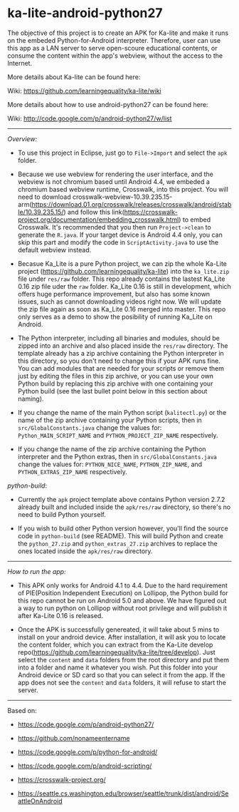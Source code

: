 ka-lite-android-python27
================

The objective of this project is to create an APK for Ka-lite and make it runs on the embeded Python-for-Android interpreter. Therefore, user can use this app as a LAN server to serve open-scoure educational contents, or consume the content within the app's webview, without the access to the Internet.

More details about Ka-lite can be found here:

Wiki: https://github.com/learningequality/ka-lite/wiki

More details about how to use android-python27 can be found here:

Wiki: http://code.google.com/p/android-python27/w/list

----
*Overview:* 

  * To use this project in Eclipse, just go to `File->Import` and select the `apk` folder. 

  * Because we use webview for rendering the user interface, and the webview is not chromium based until Android 4.4, we embeded a chromium based webview runtime, Crosswalk, into this project. You will need to download crosswalk-webview-10.39.235.15-arm(https://download.01.org/crosswalk/releases/crosswalk/android/stable/10.39.235.15/) and follow this link(https://crosswalk-project.org/documentation/embedding_crosswalk.html) to embed Crosswalk. It's recommended that you then run `Project->clean` to generate the `R.java`. If your target device is Android 4.4 only, you can skip this part and modify the code in `ScriptActivity.java` to use the default webview instead.

  * Becasue Ka_Lite is a pure Python project, we can zip the whole Ka-Lite project (https://github.com/learningequality/ka-lite) into the `ka_lite.zip` file under `res/raw` folder. This repo already contains the lastest Ka_Lite 0.16 zip file uder the `raw` folder. Ka_Lite 0.16 is still in development, which offers huge performance improvement, but also has some known issues, such as cannot downloading videos right now. We will update the zip file again as soon as Ka_Lite 0.16 merged into master. This repo only serves as a demo to show the posibility of running Ka_Lite on Android.

  * The Python interpreter, including all binaries and modules, should be zipped into an archive and also placed inside the `res/raw` directory. The template already has a zip archive containing the Python interpreter in this directory, so you don't need to change this if your APK runs fine. You can add modules that are needed for your scripts or remove them just by editing the files in this zip archive, or you can use your own Python build by replacing this zip archive with one containing your Python build (see the last bullet point below in this section about naming).

  * If you change the name of the main Python script (`kalitectl.py`) or the name of the zip archive containing your Python scripts, then in `src/GlobalConstants.java` change the values for: `Python_MAIN_SCRIPT_NAME` and `PYTHON_PROJECT_ZIP_NAME` respectively.

  * If you change the name of the zip archive containing the Python interpreter and the Python extras, then in `src/GlobalConstants.java` change the values for: `PYTHON_NICE_NAME`, `PYTHON_ZIP_NAME`, and `PYTHON_EXTRAS_ZIP_NAME` respectively.

*python-build*: 

  * Currently the `apk` project template above contains Python version 2.7.2 already built and included inside the `apk/res/raw` directory, so there's no need to build Python yourself. 

  * If you wish to build other Python version however, you'll find the source code in `python-build` (see README). This will build Python and create the `python_27.zip` and `python_extras_27.zip` archives to replace the ones located inside the `apk/res/raw` directory.

----
*How to run the app:* 
	
  * This APK only works for Android 4.1 to 4.4. Due to the hard requirement of PIE(Position Independent Execution) on Lollipop, the Python build for this repo cannot be run on Android 5.0 and above. We have figured out a way to run python on Lollipop without root privilege and will publish it after Ka-Lite 0.16 is released.

  * Once the APK is successfully genereated, it will take about 5 mins to install on your android device. After installation, it will ask you to locate the content folder, which you can extract from the Ka-Lite develop repo(https://github.com/learningequality/ka-lite/tree/develop). Just select the `content` and `data` folders from the root directory and put them into a folder and name it whatever you wish. Put this folder into your Android device or SD card so that you can select it from the app. If the app does not see the `content` and `data` folders, it will refuse to start the server.

----

Based on:

- https://code.google.com/p/android-python27/

- https://github.com/nonameentername

- https://code.google.com/p/python-for-android/

- https://code.google.com/p/android-scripting/

- https://crosswalk-project.org/

- https://seattle.cs.washington.edu/browser/seattle/trunk/dist/android/SeattleOnAndroid
